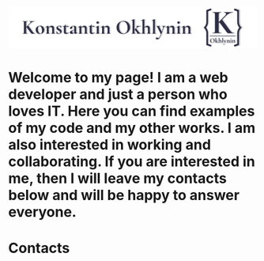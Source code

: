    ![Header](https://github.com/KonstantinOkhlynin/KonstantinOkhlynin/blob/main/assets/LogoWithTheName.svg)

# Welcome to my page! I am a web developer and just a person who loves IT. Here you can find examples of my code and my other works. I am also interested in working and collaborating. If you are interested in me, then I will leave my contacts below and will be happy to answer everyone.

# Contacts
